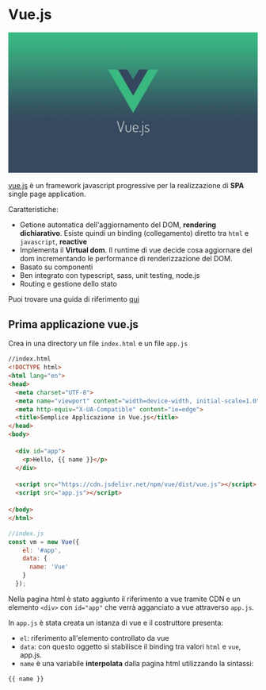 # Vue.js

![](./images/vue.jpg)

[vue.js](https://vuejs.org/) è un framework javascript progressive per la realizzazione di **SPA** single page application.

Caratteristiche:

- Getione automatica dell'aggiornamento del DOM, **rendering dichiarativo**. Esiste quindi un binding (collegamento) diretto tra `html` e `javascript`, **reactive**
- Implementa il **Virtual dom**. Il runtime di vue decide cosa aggiornare del dom incrementando le performance di renderizzazione del DOM.
- Basato su componenti
- Ben integrato con typescript, sass, unit testing, node.js
- Routing e gestione dello stato

Puoi trovare una guida di riferimento [qui](https://www.mrw.it/javascript/guida-vue-js/)


## Prima applicazione vue.js

Crea in una directory un file `index.html` e un file `app.js`

```html
//index.html
<!DOCTYPE html>
<html lang="en">
<head>
  <meta charset="UTF-8">
  <meta name="viewport" content="width=device-width, initial-scale=1.0">
  <meta http-equiv="X-UA-Compatible" content="ie=edge">
  <title>Semplice Applicazione in Vue.js</title>
</head>
<body>

  <div id="app">
    <p>Hello, {{ name }}</p>
  </div>

  <script src="https://cdn.jsdelivr.net/npm/vue/dist/vue.js"></script>
  <script src="app.js"></script>

</body>
</html>
```

```javascript
//index.js
const vm = new Vue({
    el: '#app',
    data: {
      name: 'Vue'
    }
  });
```

Nella pagina html è stato aggiunto il riferimento a vue tramite CDN e un elemento `<div>` con `id="app"` che verrà agganciato a vue attraverso `app.js`.

In `app.js` è stata creata un istanza di vue e il costruttore presenta:

- `el`: riferimento all'elemento controllato da vue
- `data`: con questo oggetto si stabilisce il binding tra valori `html` e `vue`, app.js. 
- `name` è una variabile **interpolata** dalla pagina html utilizzando la sintassi:

```bash
{{ name }}
```

